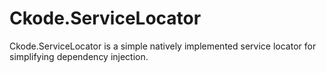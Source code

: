 # Ckode.ServiceLocator
Ckode.ServiceLocator is a simple natively implemented service locator for simplifying dependency injection.
